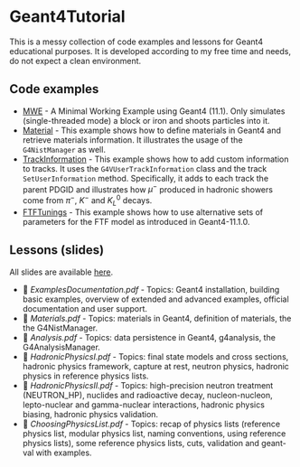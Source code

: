 # Geant4Tutorial
This is a messy collection of code examples and lessons for Geant4 educational purposes. It is developed according to my free time and needs, do not expect a clean environment.

## Code examples

- [MWE](./MWE) - A Minimal Working Example using Geant4 (11.1). Only simulates (single-threaded mode) a block or iron and shoots particles into it.
- [Material](./Material) - This example shows how to define materials in Geant4 and retrieve materials information. It illustrates the usage of the `G4NistManager` as well.
- [TrackInformation](./TrackInformation/) - This example shows how to add custom information to tracks. It uses the `G4VUserTrackInformation` class and the track `SetUserInformation` method. Specifically, it adds to each track the parent PDGID and illustrates how $\mu^-$ produced in hadronic showers come from $\pi^-$, $K^-$ and $K_L^0$ decays.
- [FTFTunings](./FTFTunings/) - This example shows how to use alternative sets of parameters for the FTF model as introduced in Geant4-11.1.0.

## Lessons (slides)
All slides are available [here](https://cernbox.cern.ch/s/WnpzvYfihfOUxPO).

- :open_file_folder: <em>ExamplesDocumentation.pdf</em> - Topics: Geant4 installation, building basic examples, overview of extended and advanced examples, official documentation and user support.
- :open_file_folder: <em>Materials.pdf</em> - Topics: materials in Geant4, definition of materials, the the G4NistManager.
- :open_file_folder: <em>Analysis.pdf</em> - Topics: data persistence in Geant4, g4analysis, the G4AnalysisManager.
- :open_file_folder: <em>HadronicPhysicsI.pdf</em> - Topics: final state models and cross sections, hadronic physics framework, capture at rest, neutron physics, hadronic physics in reference physics lists.
- :open_file_folder: <em>HadronicPhysicsII.pdf</em> - Topics: high-precision neutron treatment (NEUTRON_HP), nuclides and radioactive decay, nucleon-nucleon, lepto-nuclear and gamma-nuclear interactions, hadronic physics biasing, hadronic physics validation.
- :open_file_folder: <em>ChoosingPhysicsList.pdf</em> - Topics: recap of physics lists (reference physics list, modular physics list, naming conventions, using reference physics lists), some reference physics lists, cuts, validation and geant-val with examples.
